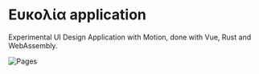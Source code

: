 # Ευκολία application

Experimental UI Design Application with Motion, done with Vue, Rust and WebAssembly.

![Pages](https://github.com/cedeber/eukolia-app/workflows/Pages/badge.svg?branch=master)
